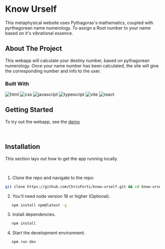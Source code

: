# Know Urself

This metaphysical website uses Pythagoras's mathematics, coupled with pyrthagorean name numerology. To assign a Root number to your name based on it's vibrational essence.

## About The Project

This webapp will calculate your destiny number, based on pythagorean numerology.
Once your name number has been calculated, the site will give the corresponding number and info to the user.

### Built With

![html]
![css]
![javascript]
![typescript]
![vite]
![react]

<!-- GETTING STARTED -->

## Getting Started

To try out the webapp, see the [demo](https://chrisforti.github.io/know-urself/)

&nbsp;
&nbsp;

## Installation

This section lays out how to get the app running locally.

&nbsp;
&nbsp;

1. Clone the repo and navigate to the repo:

```sh
git clone https://github.com/ChrisForti/know-urself.git && cd know-urself
```

2. You'll need node version 18 or higher (Optional).

```sh
   npm install npm@latest -g
```

3. Install dependencies.

```sh
   npm install
```

4. Start the development environment.

```sh
   npm run dev
```

<!-- MARKDOWN LINKS & IMAGES -->
<!-- https://www.markdownguide.org/basic-syntax/#reference-style-links -->

[html]: https://img.shields.io/badge/HTML-20232A?style=for-the-badge&logo=html5
[css]: https://img.shields.io/badge/CSS-20232A?style=for-the-badge&logo=css3
[javascript]: https://img.shields.io/badge/Javascript-20232A?style=for-the-badge&logo=javascript
[typescript]: https://img.shields.io/badge/Typescript-20232A?style=for-the-badge&logo=typescript
[vite]: https://img.shields.io/badge/Vite-20232A?style=for-the-badge&logo=vite
[react]: https://img.shields.io/badge/React-20232A?style=for-the-badge&logo=react
